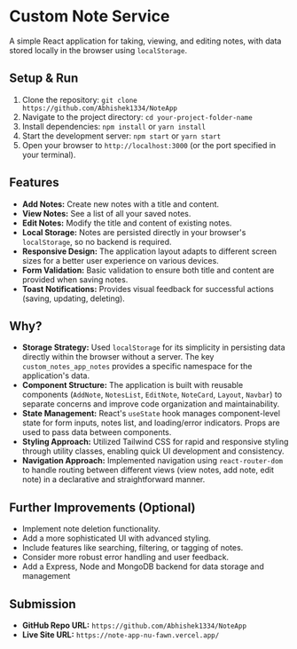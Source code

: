 # Custom Note Service

A simple React application for taking, viewing, and editing notes, with data stored locally in the browser using `localStorage`.

## Setup & Run

1.  Clone the repository: `git clone https://github.com/Abhishek1334/NoteApp`
2.  Navigate to the project directory: `cd your-project-folder-name`
3.  Install dependencies: `npm install` or `yarn install`
4.  Start the development server: `npm start` or `yarn start`
5.  Open your browser to `http://localhost:3000` (or the port specified in your terminal).

## Features

* **Add Notes:** Create new notes with a title and content.
* **View Notes:** See a list of all your saved notes.
* **Edit Notes:** Modify the title and content of existing notes.
* **Local Storage:** Notes are persisted directly in your browser's `localStorage`, so no backend is required.
* **Responsive Design:** The application layout adapts to different screen sizes for a better user experience on various devices.
* **Form Validation:** Basic validation to ensure both title and content are provided when saving notes.
* **Toast Notifications:** Provides visual feedback for successful actions (saving, updating, deleting).

## Why?

* **Storage Strategy:** Used `localStorage` for its simplicity in persisting data directly within the browser without a server. The key `custom_notes_app_notes` provides a specific namespace for the application's data.
* **Component Structure:** The application is built with reusable components (`AddNote`, `NotesList`, `EditNote`, `NoteCard`, `Layout`, `Navbar`) to separate concerns and improve code organization and maintainability.
* **State Management:** React's `useState` hook manages component-level state for form inputs, notes list, and loading/error indicators. Props are used to pass data between components.
* **Styling Approach:** Utilized Tailwind CSS for rapid and responsive styling through utility classes, enabling quick UI development and consistency.
* **Navigation Approach:** Implemented navigation using `react-router-dom` to handle routing between different views (view notes, add note, edit note) in a declarative and straightforward manner.

## Further Improvements (Optional)

* Implement note deletion functionality.
* Add a more sophisticated UI with advanced styling.
* Include features like searching, filtering, or tagging of notes.
* Consider more robust error handling and user feedback.
* Add a Express, Node and MongoDB backend for data storage and management

## Submission

* **GitHub Repo URL:** `https://github.com/Abhishek1334/NoteApp`
* **Live Site URL:** `https://note-app-nu-fawn.vercel.app/`
